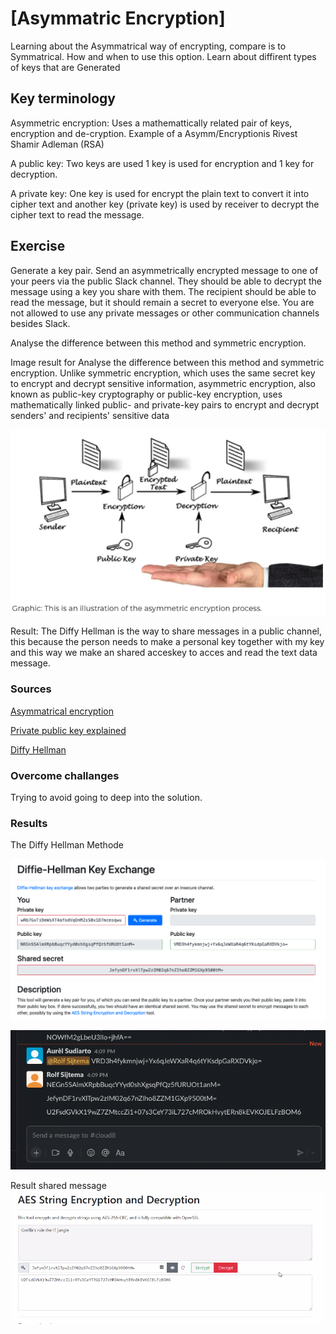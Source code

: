 # [Asymmatric Encryption]
Learning about the Asymmatrical way of encrypting, compare is to Symmatrical. How and when to use this option. 
Learn about diffirent types of keys that are Generated

## Key terminology
Asymmetric encryption: 
Uses a mathemattically related pair of keys, encryption and de-cryption. Example of a Asymm/Encryptionis  Rivest Shamir Adleman (RSA)

A public key: 
Two keys are used 1 key is used for encryption and 1 key for decryption.

A private key:
One key is used for encrypt the plain text to convert it into cipher text and another key (private key) is used by receiver to decrypt the cipher text to read the message.

## Exercise
Generate a key pair.
Send an asymmetrically encrypted message to one of your peers via the public Slack channel. They should be able to decrypt the message using a key you share with them. The recipient should be able to read the message, but it should remain a secret to everyone else.
You are not allowed to use any private messages or other communication channels besides Slack. 

Analyse the difference between this method and symmetric encryption.

Image result for Analyse the difference between this method and symmetric encryption.
Unlike symmetric encryption, which uses the same secret key to encrypt and decrypt sensitive information, asymmetric encryption, also known as public-key cryptography or public-key encryption, uses mathematically linked public- and private-key pairs to encrypt and decrypt senders' and recipients' sensitive data

![Asymm](../00_includes/Asymmatrical.png)

Result: 
The Diffy Hellman is the way to share messages in a public channel, this because the person needs to make a personal key together with my key and this way we make an shared acceskey to acces and read the text data message. 

### Sources
[Asymmatrical encryption](https://www.google.com/search?q=asymmetrical+encryption&ei=z1aDYsf_KZn_kwXZy5XgAg&ved=0ahUKEwiHo4qbieb3AhWZ_6QKHdllBSwQ4dUDCA4&uact=5&oq=asymmetrical+encryption&gs_lcp=Cgdnd3Mtd2l6EAMyBAgAEEMyBAgAEAoyBAgAEAoyBAgAEAoyBAgAEEMyBAgAEAoyBAgAEAoyBAgAEAoyBAgAEAoyBAgAEAo6BwgAEEcQsAM6BwgAELADEEM6CwguEIAEEMcBEKMCOgUIABCABDoLCC4QgAQQxwEQ0QM6BQguEIAEOgUIABCRAjoECC4QQzoHCAAQgAQQCkoECEEYAEoECEYYAFDYC1iPNWDkNmgDcAF4AIABggGIAcENkgEEMjIuMZgBAKABAcgBCsABAQ&sclient=gws-wiz)

[Private public key explained](https://www.google.com/search?q=public+key+private+key&ei=E1aDYsfNLaiCi-gPg6WEsA0&ved=0ahUKEwiHo7vBiOb3AhUowQIHHYMSAdYQ4dUDCA4&uact=5&oq=public+key+private+key&gs_lcp=Cgdnd3Mtd2l6EAMyBQgAEIAEMgUIABCABDIFCAAQgAQyBQgAEIAEMgUIABCABDIFCAAQgAQyBQgAEIAEMgUIABCABDIFCAAQgAQyBQgAEIAEOgcIABBHELADOgcIABCwAxBDOgQIABBDOgUILhCABDoLCC4QgAQQxwEQowI6DgguEIAEEMcBEK8BENQCOgsILhCABBDHARCvAToHCAAQgAQQCjoECAAQCjoHCC4Q1AIQCjoNCC4QxwEQrwEQ1AIQCjoICC4QgAQQ1AI6CwguEIAEEMcBENEDOgUIABCRAkoECEEYAEoECEYYAFCcCVjwfmCTgAFoCXABeACAAY0BiAGfDpIBBDIxLjOYAQCgAQGwAQDIAQrAAQE&sclient=gws-wiz)

[Diffy Hellman](https://cryptotools.net/dhe)

### Overcome challanges
Trying to avoid going to deep into the solution. 
### Results
The Diffy Hellman Methode

![Diffy Hellman](../00_includes/DiffyHellman.png)

![slack](../00_includes/Slack%20shared.png)

Result shared message
![resultmessage](../00_includes/result%20AES.png)
